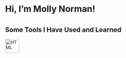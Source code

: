 <h1>Hi, I’m Molly Norman!<h1>

<h2> Some Tools I Have Used and Learned</h2>
<p>
  <img src="https://skillicons.dev/icons?i=html" alt="HTML" width="45" height="45"/>
  </p>
